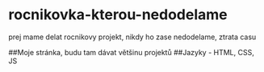 # rocnikovka-kterou-nedodelame
prej mame delat rocnikovy projekt, nikdy ho zase nedodelame, ztrata casu

##Moje stránka, budu tam dávat většinu projektů
##Jazyky - HTML, CSS, JS
